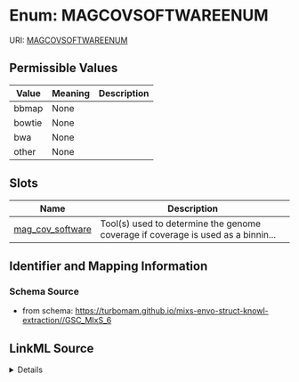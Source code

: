 # Enum: MAGCOVSOFTWAREENUM



URI: [MAGCOVSOFTWAREENUM](MAGCOVSOFTWAREENUM)

## Permissible Values

| Value | Meaning | Description |
| --- | --- | --- |
| bbmap | None |  |
| bowtie | None |  |
| bwa | None |  |
| other | None |  |




## Slots

| Name | Description |
| ---  | --- |
| [mag_cov_software](mag_cov_software.md) | Tool(s) used to determine the genome coverage if coverage is used as a binnin... |






## Identifier and Mapping Information







### Schema Source


* from schema: https://turbomam.github.io/mixs-envo-struct-knowl-extraction//GSC_MIxS_6




## LinkML Source

<details>
```yaml
name: MAG_COV_SOFTWARE_ENUM
from_schema: https://turbomam.github.io/mixs-envo-struct-knowl-extraction//GSC_MIxS_6
rank: 1000
permissible_values:
  bbmap:
    text: bbmap
  bowtie:
    text: bowtie
  bwa:
    text: bwa
  other:
    text: other

```
</details>
